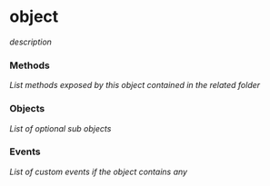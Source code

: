 # object
_description_

### Methods
_List methods exposed by this object contained in the related folder_

### Objects
_List of optional sub objects_

### Events
_List of custom events if the object contains any_